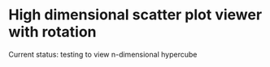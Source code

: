 High dimensional scatter plot viewer with rotation
==================================================

Current status: testing to view n-dimensional hypercube
